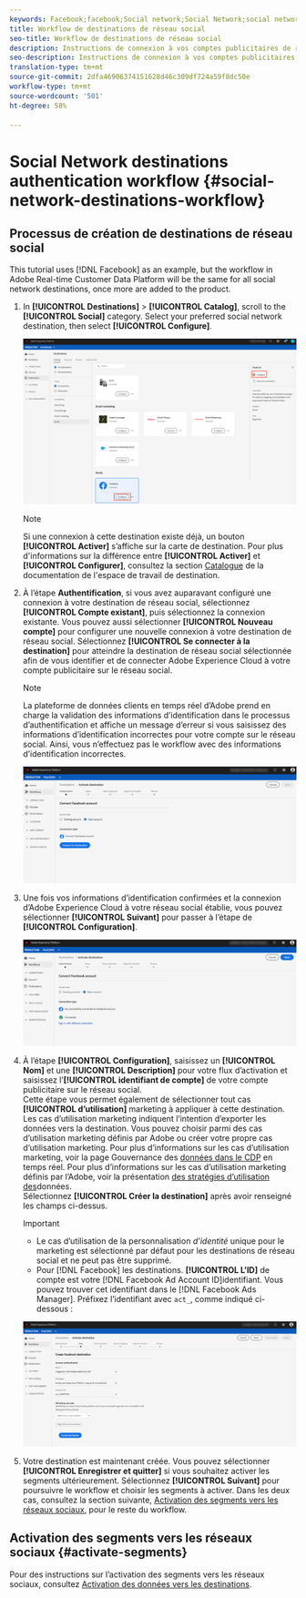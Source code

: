 ```yaml
---
keywords: Facebook;facebook;Social network;Social Network;social network authentication;Social network authentication
title: Workflow de destinations de réseau social
seo-title: Workflow de destinations de réseau social
description: Instructions de connexion à vos comptes publicitaires de réseau social
seo-description: Instructions de connexion à vos comptes publicitaires de réseau social
translation-type: tm+mt
source-git-commit: 2dfa46906374151628d46c309df724a59f8dc50e
workflow-type: tm+mt
source-wordcount: '501'
ht-degree: 58%

---
```



# Social Network destinations authentication workflow {#social-network-destinations-workflow}

## Processus de création de destinations de réseau social

This tutorial uses [!DNL Facebook] as an example, but the workflow in Adobe Real-time Customer Data Platform will be the same for all social network destinations, once more are added to the product.

1. In **[!UICONTROL Destinations]** > **[!UICONTROL Catalog]**, scroll to the **[!UICONTROL Social]** category. Select your preferred social network destination, then select **[!UICONTROL Configure]**.

   ![Connexion à la destination de réseau social](/help/rtcdp/destinations/assets/facebook-catalog-view.png)

   >[!NOTE]
   >
   >Si une connexion à cette destination existe déjà, un bouton **[!UICONTROL Activer]** s’affiche sur la carte de destination. Pour plus d&#39;informations sur la différence entre **[!UICONTROL Activer]** et **[!UICONTROL Configurer]**, consultez la section [Catalogue](/help/rtcdp/destinations/destinations-workspace.md#catalog) de la documentation de l&#39;espace de travail de destination.

2. À l’étape **Authentification**, si vous avez auparavant configuré une connexion à votre destination de réseau social, sélectionnez **[!UICONTROL Compte existant]**, puis sélectionnez la connexion existante. Vous pouvez aussi sélectionner **[!UICONTROL Nouveau compte]** pour configurer une nouvelle connexion à votre destination de réseau social. Sélectionnez **[!UICONTROL Se connecter à la destination]** pour atteindre la destination de réseau social sélectionnée afin de vous identifier et de connecter Adobe Experience Cloud à votre compte publicitaire sur le réseau social.

   >[!NOTE]
   >
   >La plateforme de données clients en temps réel d’Adobe prend en charge la validation des informations d’identification dans le processus d’authentification et affiche un message d’erreur si vous saisissez des informations d’identification incorrectes pour votre compte sur le réseau social. Ainsi, vous n’effectuez pas le workflow avec des informations d’identification incorrectes.

   ![Connexion à la destination de réseau social - étape d’authentification](/help/rtcdp/destinations/assets/facebook-pre-connect-view.png)

3. Une fois vos informations d’identification confirmées et la connexion d’Adobe Experience Cloud à votre réseau social établie, vous pouvez sélectionner **[!UICONTROL Suivant]** pour passer à l’étape de **[!UICONTROL Configuration]**.

   ![Informations d’identification confirmées](/help/rtcdp/destinations/assets/facebook-post-connection-view.png)

4. À l’étape **[!UICONTROL Configuration]**, saisissez un **[!UICONTROL Nom]** et une **[!UICONTROL Description]** pour votre flux d’activation et saisissez l’**[!UICONTROL identifiant de compte]** de votre compte publicitaire sur le réseau social. <br> Cette étape vous permet également de sélectionner tout cas **[!UICONTROL d’utilisation]** marketing à appliquer à cette destination. Les cas d’utilisation marketing indiquent l’intention d’exporter les données vers la destination. Vous pouvez choisir parmi des cas d’utilisation marketing définis par Adobe ou créer votre propre cas d’utilisation marketing. Pour plus d’informations sur les cas d’utilisation marketing, voir la page Gouvernance des [données dans le CDP](/help/rtcdp/privacy/data-governance-overview.md#destinations) en temps réel. Pour plus d’informations sur les cas d’utilisation marketing définis par l’Adobe, voir la présentation [des stratégies d’utilisation des](/help/data-governance/policies/overview.md#core-actions)données. <br> Sélectionnez **[!UICONTROL Créer la destination]** après avoir renseigné les champs ci-dessus.

   >[!IMPORTANT]
   >
   > * Le cas d’utilisation de la personnalisation *d’identité* unique pour le marketing est sélectionné par défaut pour les destinations de réseau social et ne peut pas être supprimé.
   > * Pour [!DNL Facebook] les destinations. **[!UICONTROL L’ID]** de compte est votre [!DNL Facebook Ad Account ID]identifiant. Vous pouvez trouver cet identifiant dans le [!DNL Facebook Ads Manager]. Préfixez l’identifiant avec `act_`, comme indiqué ci-dessous :


   ![Connexion à la destination du réseau social - étape de configuration](/help/rtcdp/destinations/assets/social-networks-setup-step.png)

5. Votre destination est maintenant créée. Vous pouvez sélectionner **[!UICONTROL Enregistrer et quitter]** si vous souhaitez activer les segments ultérieurement. Sélectionnez **[!UICONTROL Suivant]** pour poursuivre le workflow et choisir les segments à activer. Dans les deux cas, consultez la section suivante, [Activation des segments vers les réseaux sociaux](#activate-segments), pour le reste du workflow.

## Activation des segments vers les réseaux sociaux {#activate-segments}

Pour des instructions sur l’activation des segments vers les réseaux sociaux, consultez [Activation des données vers les destinations](/help/rtcdp/destinations/activate-destinations.md).